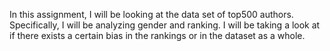 In this assignment, I will be looking at the data set of top500 authors. Specifically, I will be analyzing gender and ranking. I will be taking a look at if there exists a certain bias in the rankings or in the dataset as a whole. 